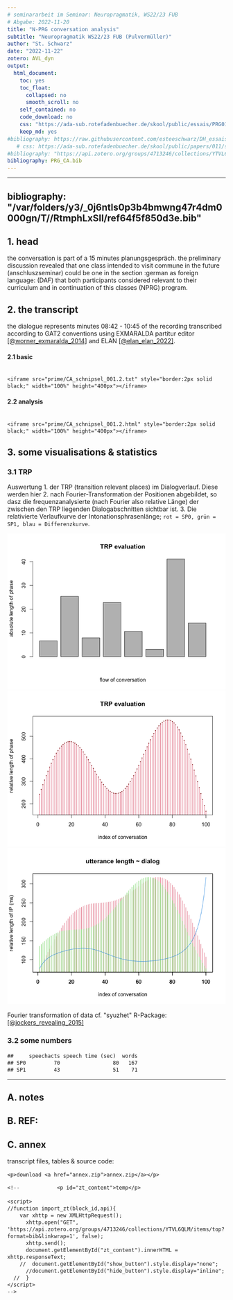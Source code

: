 ```yaml
---
# seminararbeit im Seminar: Neuropragmatik, WS22/23 FUB
# Abgabe: 2022-11-20
title: "N-PRG conversation analysis"
subtitle: "Neuropragmatik WS22/23 FUB (Pulvermüller)"
author: "St. Schwarz"
date: "2022-11-22"
zotero: AVL_dyn
output: 
  html_document: 
    toc: yes
    toc_float:
      collapsed: no
      smooth_scroll: no
    self_contained: no
    code_download: no
    css: "https://ada-sub.rotefadenbuecher.de/skool/public/essais/PRG01/style_HA.css"
    keep_md: yes
#bibliography: https://raw.githubusercontent.com/esteeschwarz/DH_essais/main/sections/DD/klemm_HA/top/klemm.bib
   # css: https://ada-sub.rotefadenbuecher.de/skool/public/papers/011/style_HA.css
#bibliography: "https://api.zotero.org/groups/4713246/collections/YTVL6QLM/items/top?format=bibtex"
bibliography: PRG_CA.bib
---
```




---
bibliography: "/var/folders/y3/_0j6ntls0p3b4bmwng47r4dm0000gn/T//RtmphLxSIl/ref64f5f850d3e.bib"
---



## 1. head
the conversation is part of a 15 minutes planungsgespräch. the preliminary discussion revealed that one class intended to visit commune in the future (anschluszseminar) could be one in the section :german as foreign language: (DAF) that both participants considered relevant to their curriculum and in continuation of this classes (NPRG) program.

## 2. the transcript
the dialogue represents minutes 08:42 - 10:45 of the recording transcribed according to GAT2 conventions using EXMARALDA partitur editor [[@worner_exmaralda_2014]](https://exmaralda.org/de/) and ELAN [[@elan_elan_2022]](https://archive.mpi.nl/tla/elan).

#### 2.1 basic
``` {=html}

<iframe src="prime/CA_schnipsel_001.2.txt" style="border:2px solid black;" width="100%" height="400px"></iframe>
```

#### 2.2 analysis
``` {=html}

<iframe src="prime/CA_schnipsel_001.2.html" style="border:2px solid black;" width="100%" height="400px"></iframe>
```

## 3. some visualisations & statistics
### 3.1 TRP
Auswertung 1. der TRP (transition relevant places) im Dialogverlauf. Diese werden hier 2. nach Fourier-Transformation der Positionen abgebildet, so dasz die frequenzanalysierte (nach Fourier also relative Länge) der zwischen den TRP liegenden Dialogabschnitten sichtbar ist. 3. Die relativierte Verlaufkurve der Intonationsphrasenlänge; `rot = SP0, grün = SP1, blau = Differenzkurve`.

![](N-PRG_CA_001_files/figure-html/unnamed-chunk-3-1.png)<!-- -->![](N-PRG_CA_001_files/figure-html/unnamed-chunk-3-2.png)<!-- -->![](N-PRG_CA_001_files/figure-html/unnamed-chunk-3-3.png)<!-- -->

Fourier transformation of data cf. "syuzhet" R-Package: [[@jockers_revealing_2015]](https://www.matthewjockers.net/2015/02/02/syuzhet/)

### 3.2 some numbers

```
##     speechacts speech time (sec)  words
## SP0         70                 80   167
## SP1         43                 51    71
```
---
## A. notes
## B. REF:
<div id="refs"></div>

## C. annex
transcript files, tables & source code:


```{=html}
<p>download <a href="annex.zip">annex.zip</a></p>
```

```{=html}
<!--			<p id="zt_content">temp</p>

<script>  
//function import_zt(block_id,api){
    var xhttp = new XMLHttpRequest();
      xhttp.open("GET", 'https://api.zotero.org/groups/4713246/collections/YTVL6QLM/items/top?format=bib&linkwrap=1', false);
      xhttp.send();
      document.getElementById("zt_content").innerHTML = xhttp.responseText;
    //  document.getElementById("show_button").style.display="none";
      //document.getElementById("hide_button").style.display="inline";
  //  }
</script>
-->
```

